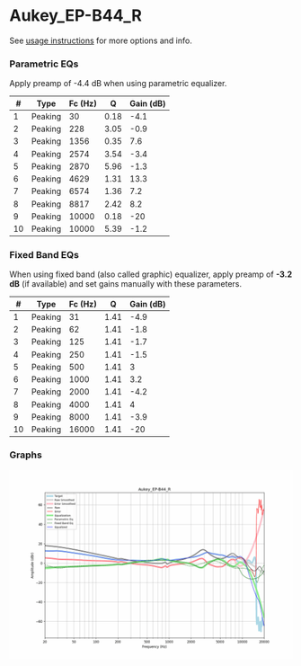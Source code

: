 # Aukey_EP-B44_R
See [usage instructions](https://github.com/jaakkopasanen/AutoEq#usage) for more options and info.

### Parametric EQs
Apply preamp of -4.4 dB when using parametric equalizer.

|   # | Type    |   Fc (Hz) |    Q |   Gain (dB) |
|-----|---------|-----------|------|-------------|
|   1 | Peaking |        30 | 0.18 |        -4.1 |
|   2 | Peaking |       228 | 3.05 |        -0.9 |
|   3 | Peaking |      1356 | 0.35 |         7.6 |
|   4 | Peaking |      2574 | 3.54 |        -3.4 |
|   5 | Peaking |      2870 | 5.96 |        -1.3 |
|   6 | Peaking |      4629 | 1.31 |        13.3 |
|   7 | Peaking |      6574 | 1.36 |         7.2 |
|   8 | Peaking |      8817 | 2.42 |         8.2 |
|   9 | Peaking |     10000 | 0.18 |       -20   |
|  10 | Peaking |     10000 | 5.39 |        -1.2 |

### Fixed Band EQs
When using fixed band (also called graphic) equalizer, apply preamp of **-3.2 dB** (if available) and set gains manually with these parameters.

|   # | Type    |   Fc (Hz) |    Q |   Gain (dB) |
|-----|---------|-----------|------|-------------|
|   1 | Peaking |        31 | 1.41 |        -4.9 |
|   2 | Peaking |        62 | 1.41 |        -1.8 |
|   3 | Peaking |       125 | 1.41 |        -1.7 |
|   4 | Peaking |       250 | 1.41 |        -1.5 |
|   5 | Peaking |       500 | 1.41 |         3   |
|   6 | Peaking |      1000 | 1.41 |         3.2 |
|   7 | Peaking |      2000 | 1.41 |        -4.2 |
|   8 | Peaking |      4000 | 1.41 |         4   |
|   9 | Peaking |      8000 | 1.41 |        -3.9 |
|  10 | Peaking |     16000 | 1.41 |       -20   |

### Graphs
![](./Aukey_EP-B44_R.png)

